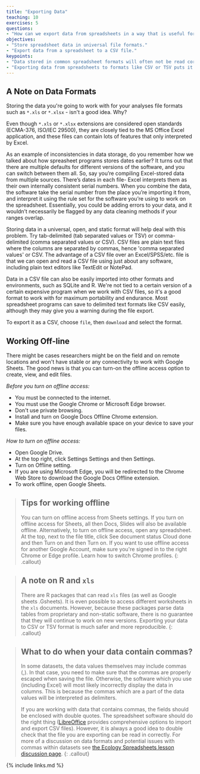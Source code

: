 ```yaml
---
title: "Exporting Data"
teaching: 10
exercises: 5
questions:
- "How can we export data from spreadsheets in a way that is useful for downstream applications?"
objectives:
- "Store spreadsheet data in universal file formats."
- "Export data from a spreadsheet to a CSV file."
keypoints:
- "Data stored in common spreadsheet formats will often not be read correctly into data analysis software, introducing errors into your data."
- "Exporting data from spreadsheets to formats like CSV or TSV puts it in a format that can be used consistently by most programs."
---
```


## A Note on Data Formats

Storing the data you're going to work with for your analyses file formats such as `*.xls` or `*.xlsx` - isn't a good idea. Why?

Even though `*.xls` or `*.xlsx` extensions are considered open standards (ECMA-376, ISO/IEC 29500), they are closely tied to the MS Office Excel application, and these files can contain lots of features that only interpreted by Excel.
  
As an example of inconsistencies in data storage, do you remember how we talked about how spreasheet programs stores dates earlier? It turns out that 
there are multiple defaults for different versions of the software, and you can switch between them all. So, say you’re
compiling Excel-stored data from multiple sources. There’s dates in each file- Excel interprets them as their own internally consistent
serial numbers. When you combine the data, the software take the serial number from the place you’re importing it from, and interpret it
using the rule set for the software you’re using to work on the spreadsheet. Essentially, you could be adding errors to your data, and it wouldn’t
necessarily be flagged by any data cleaning methods if your ranges overlap.

Storing data in a universal, open, and static format will help deal with this problem. Try tab-delimited (tab separated values
or TSV) or comma-delimited (comma separated values or CSV). CSV files are plain text files where the columns are separated by commas,
hence 'comma separated values' or CSV. The advantage of a CSV file over an Excel/SPSS/etc. file is that we can open and read a CSV file
using just about any software, including plain text editors like TextEdit or NotePad. 

Data in a CSV file can also be easily imported into other formats and
environments, such as SQLite and R. We're not tied to a certain version of a certain expensive program when we work with CSV files, so
it's a
good format to work with for maximum portability and endurance. Most spreadsheet programs can save to delimited text formats like CSV
easily, although they may give you a warning during the file export.

To export it as a CSV, choose `file`, then `download` and select the format.


## Working Off-line

There might be cases researchers might be on the field and on remote locations and won't have stable or any connectivity to work with Google Sheets. The good news is that you can turn-on the offline access option to create, view, and edit files. 

*Before you turn on offline access:*

- You must be connected to the internet.
- You must use the Google Chrome or Microsoft Edge browser.
- Don't use private browsing.
- Install and turn on Google Docs Offline Chrome extension.
- Make sure you have enough available space on your device to save your files.


*How to turn on offline access:*

- Open Google Drive.
- At the top right, click Settings Settings and then Settings.
- Turn on Offline setting. 
- If you are using Microsoft Edge, you will be redirected to the Chrome Web Store to download the Google Docs Offline extension.
- To work offline, open Google Sheets. 

> ## Tips for working offline
> You can turn on offline access from Sheets settings. If you turn on offline access for Sheets, all then Docs, Slides will also be available offline.
> Alternatively, to turn on offline access, open any spreadsheet. At the top, next to the file title, click See document status Cloud done and then Turn on and then Turn on.
> If you want to use offline access for another Google Account, make sure you're signed in to the right Chrome or Edge profile. Learn how to switch Chrome profiles. 
{: .callout}


> ## A note on R and `xls`
> 
> There are R packages that can read `xls` files (as well as
> Google sheets .Gsheets). It is even possible to access different
> worksheets in the `xls` documents. However, because these 
> packages parse data tables from proprietary and non-static
> software, there is no guarantee that they will continue to 
> work on new versions. Exporting your data to CSV or TSV
> format is much safer and more reproducible.
{: .callout}


> ## What to do when your data contain commas?
> 
> In some datasets, the data values themselves may include commas (,). In that
> case, you need to make sure that the commas are properly escaped when saving
> the file. Otherwise, the software which you use (including Excel) will most
> likely incorrectly display the data in columns. This is because the commas
> which are a part of the data values will be interpreted as delimiters.
>
> If you are working with data that contains commas, the fields should be
> enclosed with double quotes. The spreadsheet software should do the right
> thing ([LibreOffice](https://www.libreoffice.org/download/download/) provides
> comprehensive options to import and export CSV files). However, it is always a
> good idea to double check that the file you are exporting can be read in
> correctly. For more of a discussion on data formats and potential issues with
> commas within datasets see [the Ecology Spreadsheets lesson discussion
> page](http://www.datacarpentry.org/spreadsheet-ecology-lesson/discuss/).
{: .callout}

{% include links.md %}
